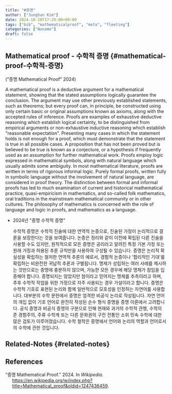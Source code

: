 ```yaml
---
title: "#증명"
author: ["Junghan Kim"]
date: 2024-10-20T17:29:00+09:00
tags: ["bib", "mathematicalproof", "meta", "fleeting"]
categories: ["Noname"]
draft: false
---
```


<!--more-->


## Mathematical proof - 수학적 증명 {#mathematical-proof-수학적-증명}

(“증명 Mathematical Proof” 2024)

A mathematical proof is a deductive argument for a mathematical statement, showing that the stated assumptions logically guarantee the conclusion. The argument may use other previously established statements, such as theorems; but every proof can, in principle, be constructed using only certain basic or original assumptions known as axioms, along with the accepted rules of inference. Proofs are examples of exhaustive deductive reasoning which establish logical certainty, to be distinguished from empirical arguments or non-exhaustive inductive reasoning which establish "reasonable expectation". Presenting many cases in which the statement holds is not enough for a proof, which must demonstrate that the statement is true in all possible cases. A proposition that has not been proved but is believed to be true is known as a conjecture, or a hypothesis if frequently used as an assumption for further mathematical work. Proofs employ logic expressed in mathematical symbols, along with natural language which usually admits some ambiguity. In most mathematical literature, proofs are written in terms of rigorous informal logic. Purely formal proofs, written fully in symbolic language without the involvement of natural language, are considered in proof theory. The distinction between formal and informal proofs has led to much examination of current and historical mathematical practice, quasi-empiricism in mathematics, and so-called folk mathematics, oral traditions in the mainstream mathematical community or in other cultures. The philosophy of mathematics is concerned with the role of language and logic in proofs, and mathematics as a language.

-   2024년 "증명 수학적 증명"

    수학적 증명은 수학적 진술에 대한 연역적 논증으로, 진술된 가정이 논리적으로 결론을 보장한다는 것을 보여줍니다. 논증은 정리와 같이 이전에 확립된 다른 진술을 사용할 수도 있지만, 원칙적으로 모든 증명은 공리라고 알려진 특정 기본 가정 또는 원래 가정과 허용된 추론 규칙만을 사용하여 구성될 수 있습니다. 증명은 논리적 확실성을 확립하는 철저한 연역적 추론의 예로서, 경험적 논증이나 '합리적인 기대'를 확립하는 비완전한 귀납적 추론과 구별됩니다. 명제가 성립하는 여러 사례를 제시하는 것만으로는 증명에 충분하지 않으며, 가능한 모든 경우에 해당 명제가 참임을 입증해야 합니다. 증명되지는 않았지만 참이라고 믿어지는 명제를 추측이라고 하며, 추후 수학적 작업을 위한 가정으로 자주 사용되는 경우 가설이라고 합니다. 증명은 수학적 기호로 표현된 논리와 함께 일반적으로 모호성을 인정하는 자연어를 사용합니다. 대부분의 수학 문헌에서 증명은 엄격한 비공식 논리로 작성됩니다. 자연 언어의 개입 없이 기호 언어로 완전히 작성된 순수 형식 증명을 증명 이론에서 고려합니다. 공식 증명과 비공식 증명의 구분으로 인해 현재와 과거의 수학적 관행, 수학의 준 경험주의, 주류 수학계 또는 다른 문화권의 구전 전통인 소위 민속 수학에 대한 많은 검토가 이루어졌습니다. 수학 철학은 증명에서 언어와 논리의 역할과 언어로서의 수학에 관한 것입니다.


## Related-Notes {#related-notes}

## References

<style>.csl-entry{text-indent: -1.5em; margin-left: 1.5em;}</style><div class="csl-bib-body">
  <div class="csl-entry">“증명 Mathematical Proof.” 2024. In <i>Wikipedia</i>. <a href="https://en.wikipedia.org/w/index.php?title=Mathematical_proof&oldid=1247436459">https://en.wikipedia.org/w/index.php?title=Mathematical_proof&#38;oldid=1247436459</a>.</div>
</div>

